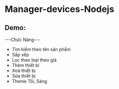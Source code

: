 # Manager-devices-Nodejs
## Demo:
---Chức Năng---
* Tìm kiếm theo tên sản phẩm
* Sắp xếp
* Lọc theo loại theo giá
* Thêm thiết bi
* Xoá thiết bị
* Sửa thiết bị
* Theme Tối, Sáng
